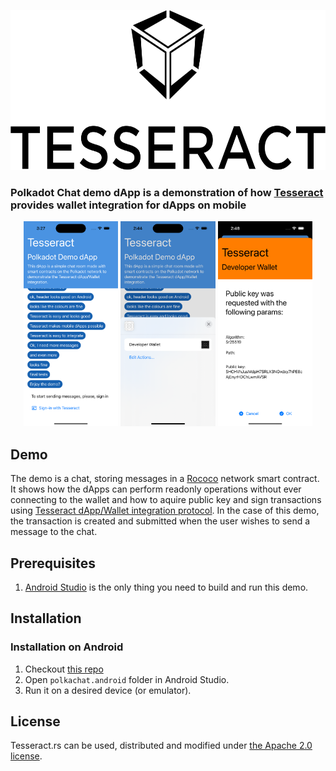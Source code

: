<p align="center">
	<a href="http://tesseract.one/">
		<img alt="Tesseract" src ="./.github/logo.svg" height=256/>
	</a>
</p>

### **Polkadot Chat demo dApp** is a demonstration of how [Tesseract](https://github.com/tesseract-one/) provides wallet integration for dApps on mobile

<p align="center">
    <img src=".github/polkachat.png" alt="Polkadot chat dApp" width="30%"/>
    <img src=".github/ios-wallet-choosing.png" alt="Wallet choosing on iOS" width="30%"/>
    <img src=".github/ios-wallet-requested.png" alt="Wallet requested on iOS" width="30%"/>
</p>

## Demo

The demo is a chat, storing messages in a [Rococo](https://polkadot.network/blog/tag/rococo/) network smart contract. It shows how the dApps can perform readonly operations without ever connecting to the wallet and how to aquire public key and sign transactions using [Tesseract dApp/Wallet integration protocol](https://github.com/tesseract-one/). In the case of this demo, the transaction is created and submitted when the user wishes to send a message to the chat.

## Prerequisites

1. [Android Studio](https://developer.android.com/studio) is the only thing you need to build and run this demo.

## Installation

### Installation on Android

1. Checkout [this repo](https://github.com/tesseract-one/polkachat.kotlin)
2. Open `polkachat.android` folder in Android Studio.
3. Run it on a desired device (or emulator).

## License

Tesseract.rs can be used, distributed and modified under [the Apache 2.0 license](LICENSE).
